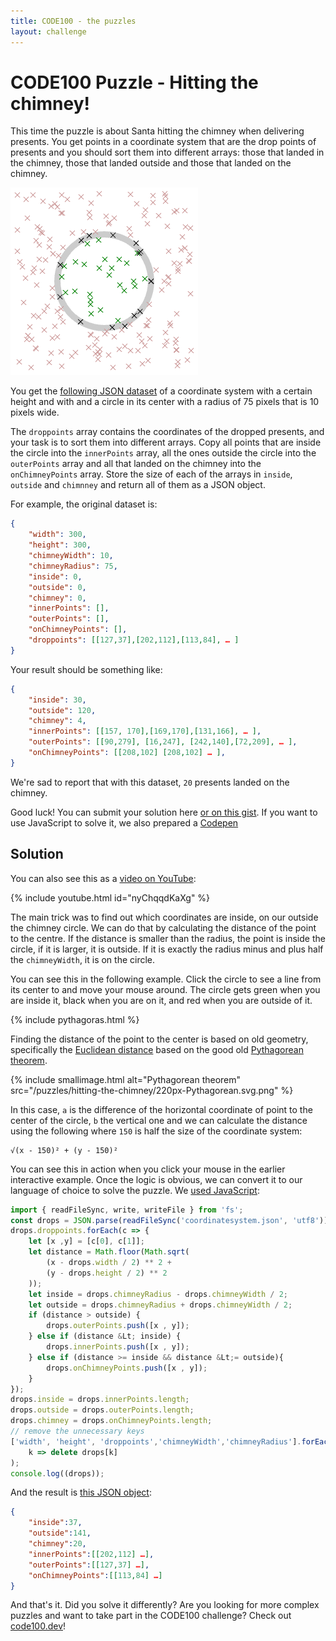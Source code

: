 ```yaml
---
title: CODE100 - the puzzles 
layout: challenge
---
```


# CODE100 Puzzle - Hitting the chimney!

This time the puzzle is about Santa hitting the chimney when delivering presents. You get points in a coordinate system that are the drop points of presents and you should sort them into different arrays: those that landed in the chimney, those that landed outside and those that landed on the chimney.

![Ilustration showing points in the circle as grey, points outside the circle as black and points on the circle as green](targets.png)

You get the [following JSON dataset](coordinatesystem.json) of a coordinate system with a certain height and with and a circle in its center with a radius of 75 pixels that is 10 pixels wide. 

The `droppoints` array contains the coordinates of the dropped presents, and your task is to sort them into different arrays. Copy all points that are inside the circle into the `innerPoints` array, all the ones outside the circle into the `outerPoints` array and all that landed on the chimney into the `onChimneyPoints` array. Store the size of each of the arrays in `inside`, `outside` and `chimnney` and return all of them as a JSON object.

For example, the original dataset is: 

```json
{
    "width": 300,
    "height": 300,
    "chimneyWidth": 10,
    "chimneyRadius": 75,
    "inside": 0,
    "outside": 0,
    "chimney": 0,
    "innerPoints": [],
    "outerPoints": [],
    "onChimneyPoints": [],
    "droppoints": [[127,37],[202,112],[113,84], … ] 
}
```

Your result should be something like: 

```json
{
    "inside": 30,
    "outside": 120,
    "chimney": 4,
    "innerPoints": [[157, 170],[169,170],[131,166], … ],
    "outerPoints": [[90,279], [16,247], [242,140],[72,209], … ],
    "onChimneyPoints": [[208,102] [208,102] … ],
}
```

We're sad to report that with this dataset, `20` presents landed on the chimney. 

Good luck! You can submit your solution here [or on this gist](https://gist.github.com/codepo8/4e5f3efe95f9dc443fba7314e1f680c6). If you want to use JavaScript to solve it, we also prepared a [Codepen](https://codepen.io/codepo8/pen/Rwdbwbg)

<!-- details -->
<!-- summary -->
## Solution
<!-- endsummary -->

You can also see this as a [video on YouTube](https://youtu.be/nyChqqdKaXg):

{% include youtube.html id="nyChqqdKaXg" %}

The main trick was to find out which coordinates are inside, on our outside the chimney circle. We can do that by calculating the distance of the point to the centre. If the distance is smaller than the radius, the point is inside the circle, if it is larger, it is outside. If it is exactly the radius minus and plus half the `chimneyWidth`, it is on the circle.</p>

You can see this in the following example. Click the circle to see a line from its center to and move your mouse around. The circle gets green when you are inside it, black when you are on it, and red when you are outside of it.

{% include pythagoras.html %}

Finding the distance of the point to the center is based on old geometry, specifically the [Euclidean distance](https://en.wikipedia.org/wiki/Euclidean_distance) based on the good old [Pythagorean theorem](https://en.wikipedia.org/wiki/Pythagorean_theorem).

{% include smallimage.html alt="Pythagorean theorem" src="/puzzles/hitting-the-chimney/220px-Pythagorean.svg.png" %}

In this case, `a` is the difference of the horizontal coordinate of point to the center of the circle, `b` the vertical one and we can calculate the distance using the following where `150` is half the size of the coordinate system:

```
√(x - 150)² + (y - 150)²
```

You can see this in action when you click your mouse in the earlier interactive example. Once the logic is obvious, we can convert it to our language of choice to solve the puzzle. We [used JavaScript](solutions/javascript/presentdrop.js):

```javascript
import { readFileSync, write, writeFile } from 'fs';
const drops = JSON.parse(readFileSync('coordinatesystem.json', 'utf8'));
drops.droppoints.forEach(c => {
    let [x ,y] = [c[0], c[1]];
    let distance = Math.floor(Math.sqrt(
        (x - drops.width / 2) ** 2 + 
        (y - drops.height / 2) ** 2
    ));
    let inside = drops.chimneyRadius - drops.chimneyWidth / 2;
    let outside = drops.chimneyRadius + drops.chimneyWidth / 2;
    if (distance > outside) {
        drops.outerPoints.push([x , y]);
    } else if (distance &Lt; inside) {
        drops.innerPoints.push([x , y]);
    } else if (distance >= inside && distance &Lt;= outside){
        drops.onChimneyPoints.push([x , y]);
    }
});
drops.inside = drops.innerPoints.length;
drops.outside = drops.outerPoints.length;
drops.chimney = drops.onChimneyPoints.length;
// remove the unnecessary keys
['width', 'height', 'droppoints','chimneyWidth','chimneyRadius'].forEach(
    k => delete drops[k]
);    
console.log((drops));
```

And the result is [this JSON object](solutions/javascript/result.json):

```json
{
    "inside":37,
    "outside":141,
    "chimney":20,
    "innerPoints":[[202,112] …],
    "outerPoints":[[127,37] …],
    "onChimneyPoints":[[113,84] …]
}
```

And that's it. Did you solve it differently? Are you looking for more complex puzzles and want to take part in the CODE100 challenge? Check out <a href="https://code100.dev">code100.dev</a>!    

<!-- enddetails -->
